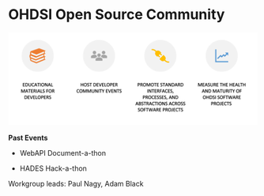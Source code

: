 # **OHDSI Open Source Community**

![](images/paste-CF6C1909.png)

**Past Events**

-   WebAPI Document-a-thon

-   HADES Hack-a-thon

Workgroup leads: Paul Nagy, Adam Black
